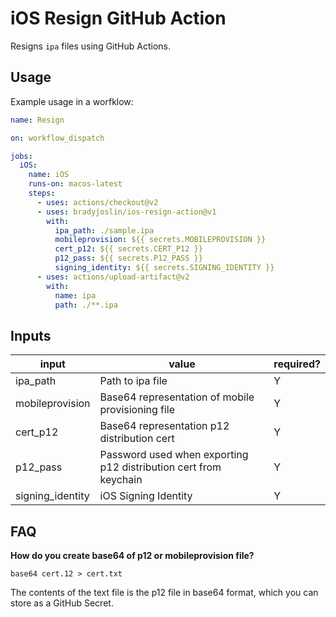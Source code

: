 # iOS Resign GitHub Action

Resigns `ipa` files using GitHub Actions.

## Usage

Example usage in a worfklow:

```yaml
name: Resign

on: workflow_dispatch

jobs:
  iOS:
    name: iOS
    runs-on: macos-latest
    steps:
      - uses: actions/checkout@v2
      - uses: bradyjoslin/ios-resign-action@v1
        with:
          ipa_path: ./sample.ipa
          mobileprovision: ${{ secrets.MOBILEPROVISION }}
          cert_p12: ${{ secrets.CERT_P12 }}
          p12_pass: ${{ secrets.P12_PASS }}
          signing_identity: ${{ secrets.SIGNING_IDENTITY }}
      - uses: actions/upload-artifact@v2
        with:
          name: ipa
          path: ./**.ipa
```

## Inputs

| input            | value                                                            | required? |
| ---------------- | ---------------------------------------------------------------- | --------- |
| ipa_path         | Path to ipa file                                                 | Y         |
| mobileprovision  | Base64 representation of mobile provisioning file                | Y         |
| cert_p12         | Base64 representation p12 distribution cert                      | Y         |
| p12_pass         | Password used when exporting p12 distribution cert from keychain | Y         |
| signing_identity | iOS Signing Identity                                             | Y         |

## FAQ

**How do you create base64 of p12 or mobileprovision file?**

`base64 cert.12 > cert.txt`

The contents of the text file is the p12 file in base64 format, which you can store as a GitHub Secret.
